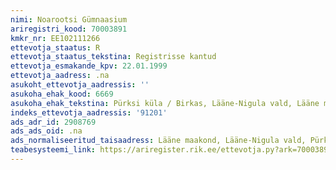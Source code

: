 ```yaml
---
nimi: Noarootsi Gümnaasium
ariregistri_kood: 70003891
kmkr_nr: EE102111266
ettevotja_staatus: R
ettevotja_staatus_tekstina: Registrisse kantud
ettevotja_esmakande_kpv: 22.01.1999
ettevotja_aadress: .na
asukoht_ettevotja_aadressis: ''
asukoha_ehak_kood: 6669
asukoha_ehak_tekstina: Pürksi küla / Birkas, Lääne-Nigula vald, Lääne maakond
indeks_ettevotja_aadressis: '91201'
ads_adr_id: 2908769
ads_ads_oid: .na
ads_normaliseeritud_taisaadress: Lääne maakond, Lääne-Nigula vald, Pürksi küla / Birkas
teabesysteemi_link: https://ariregister.rik.ee/ettevotja.py?ark=70003891&ref=rekvisiidid
---
```

